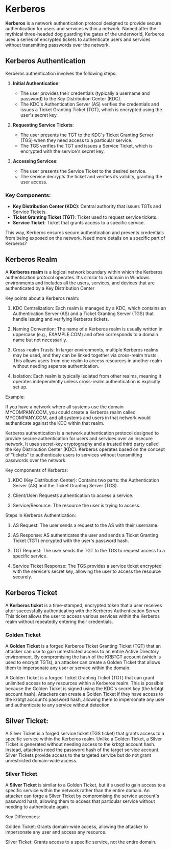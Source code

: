 
# Kerberos

**Kerberos** is a network authentication protocol designed to provide secure authentication for users and services within a network. Named after the mythical three-headed dog guarding the gates of the underworld, Kerberos uses a series of encrypted tickets to authenticate users and services without transmitting passwords over the network.

## Kerberos Authentication

Kerberos authentication involves the following steps:

1. **Initial Authentication**:
   - The user provides their credentials (typically a username and password) to the Key Distribution Center (KDC).
   - The KDC's Authentication Server (AS) verifies the credentials and issues a Ticket Granting Ticket (TGT), which is encrypted using the user's secret key.

2. **Requesting Service Tickets**:
   - The user presents the TGT to the KDC's Ticket Granting Server (TGS) when they need access to a particular service.
   - The TGS verifies the TGT and issues a Service Ticket, which is encrypted with the service's secret key.

3. **Accessing Services**:
   - The user presents the Service Ticket to the desired service.
   - The service decrypts the ticket and verifies its validity, granting the user access.

### Key Components:
- **Key Distribution Center (KDC)**: Central authority that issues TGTs and Service Tickets.
- **Ticket Granting Ticket (TGT)**: Ticket used to request service tickets.
- **Service Ticket**: Ticket that grants access to a specific service.

This way, Kerberos ensures secure authentication and prevents credentials from being exposed on the network. Need more details on a specific part of Kerberos?

## Kerberos Realm
A **Kerberos realm** is a logical network boundary within which the Kerberos authentication protocol operates. It's similar to a domain in Windows environments and includes all the users, services, and devices that are authenticated by a Key Distribution Center 




Key points about a Kerberos realm:

1. KDC Centralization: Each realm is managed by a KDC, which contains an Authentication Server (AS) and a Ticket Granting Server (TGS) that handle issuing and verifying Kerberos tickets.


2. Naming Convention: The name of a Kerberos realm is usually written in uppercase (e.g., EXAMPLE.COM) and often corresponds to a domain name but not necessarily.


3. Cross-realm Trusts: In larger environments, multiple Kerberos realms may be used, and they can be linked together via cross-realm trusts. This allows users from one realm to access resources in another realm without needing separate authentication.


4. Isolation: Each realm is typically isolated from other realms, meaning it operates independently unless cross-realm authentication is explicitly set up.



Example:

If you have a network where all systems use the domain MYCOMPANY.COM, you could create a Kerberos realm called MYCOMPANY.COM, and all systems and users in that network would authenticate against the KDC within that realm.



Kerberos authentication is a network authentication protocol designed to provide secure authentication for users and services over an insecure network. It uses secret-key cryptography and a trusted third party called the Key Distribution Center (KDC). Kerberos operates based on the concept of "tickets" to authenticate users to services without transmitting passwords over the network.

Key components of Kerberos:

1. KDC (Key Distribution Center): Contains two parts: the Authentication Server (AS) and the Ticket Granting Server (TGS).


2. Client/User: Requests authentication to access a service.


3. Service/Resource: The resource the user is trying to access.



Steps in Kerberos Authentication:

1. AS Request: The user sends a request to the AS with their username.


2. AS Response: AS authenticates the user and sends a Ticket Granting Ticket (TGT) encrypted with the user's password hash.


3. TGT Request: The user sends the TGT to the TGS to request access to a specific service.


4. Service Ticket Response: The TGS provides a service ticket encrypted with the service's secret key, allowing the user to access the resource securely.


## Kerberos Ticket
A **Kerberos ticket** is a time-stamped, encrypted token that a user receives after successfully authenticating with the Kerberos Authentication Server. This ticket allows the user to access various services within the Kerberos realm without repeatedly entering their credentials.

### Golden Ticket
A **Golden Ticket** is a forged Kerberos Ticket Granting Ticket (TGT) that an attacker can use to gain unrestricted access to an entire Active Directory environment. 
By compromising the hash of the KRBTGT account (which is used to encrypt TGTs), an attacker can create a Golden Ticket that allows them to impersonate any user or service within the domain.

A Golden Ticket is a forged Ticket Granting Ticket (TGT) that can grant unlimited access to any resources within a Kerberos realm. This is possible because the Golden Ticket is signed using the KDC's secret key (the krbtgt account hash). Attackers can create a Golden Ticket if they have access to the krbtgt account’s password hash, allowing them to impersonate any user and authenticate to any service without detection.

## Silver Ticket:

A Silver Ticket is a forged service ticket (TGS ticket) that grants access to a specific service within the Kerberos realm. Unlike a Golden Ticket, a Silver Ticket is generated without needing access to the krbtgt account hash. Instead, attackers need the password hash of the target service account. Silver Tickets provide access to the targeted service but do not grant unrestricted domain-wide access.

### Silver Ticket
A **Silver Ticket** is similar to a Golden Ticket, but it's used to gain access to a specific service within the network rather than the entire domain. An attacker can forge a Silver Ticket by compromising the service account's password hash, allowing them to access that particular service without needing to authenticate again.



Key Differences:

Golden Ticket: Grants domain-wide access, allowing the attacker to impersonate any user and access any resource.

Silver Ticket: Grants access to a specific service, not the entire domain.


